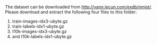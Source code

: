 The dataset can be downloaded from http://yann.lecun.com/exdb/mnist/. Please download and extract the following four files to this folder:
1. train-images-idx3-ubyte.gz
2. train-labels-idx1-ubyte.gz
3. t10k-images-idx3-ubyte.gz
4. and t10k-labels-idx1-ubyte.gz
